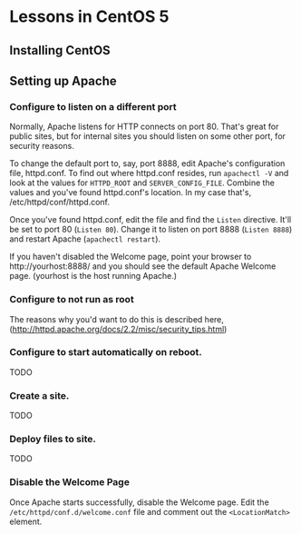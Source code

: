 # Lessons in CentOS 5
## Installing CentOS
## Setting up Apache
### Configure to listen on a different port
Normally, Apache listens for HTTP connects on port 80. That's great for public sites, but for internal sites you should listen on some other port, for security reasons.

To change the default port to, say, port 8888, edit Apache's configuration file, httpd.conf. To find out where httpd.conf resides, run `apachectl -V` and look at the values for `HTTPD_ROOT` and `SERVER_CONFIG_FILE`. Combine the values and you've found httpd.conf's location. In my case that's, /etc/httpd/conf/httpd.conf.

Once you've found httpd.conf, edit the file and find the `Listen` directive. It'll be set to port 80 (`Listen 80`). Change it to listen on port 8888 (`Listen 8888`) and restart Apache (`apachectl restart`).

If you haven't disabled the Welcome page, point your browser to http://yourhost:8888/ and you should see the default Apache Welcome page. (yourhost is the host running Apache.)

### Configure to not run as root
The reasons why you'd want to do this is described here, (http://httpd.apache.org/docs/2.2/misc/security_tips.html)

### Configure to start automatically on reboot.
TODO
### Create a site.
TODO
### Deploy files to site.
TODO
### Disable the Welcome Page
Once Apache starts successfully, disable the Welcome page. Edit the `/etc/httpd/conf.d/welcome.conf` file and comment out the `<LocationMatch>` element.
